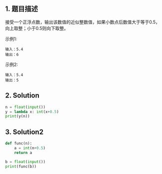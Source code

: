 ## 1. 题目描述

接受一个正浮点数，输出该数值的近似整数值，如果小数点后数值大于等于0.5，向上取整；小于0.5则向下取整。

示例1:

```
输入：5.4
输出：6
```

示例2:

```
输入：5.4
输出：5
```



## 2. Solution

```python
n = float(input())
y = lambda x: int(x+0.5)
print(y(n))
```



## 3. Solution2

```python
def func(n):
    a = int(n+0.5)
    return a

b = float(input())
print(func(b))
```

